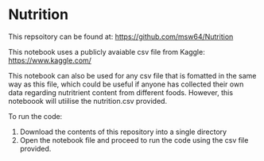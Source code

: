 # Nutrition

This repsoitory can be found at:
https://github.com/msw64/Nutrition

This notebook uses a publicly avaiable csv file from Kaggle: https://www.kaggle.com/

This notebook can also be used for any csv file that is fomatted in the same way as this file, which could be useful if anyone has collected their own data regarding nutritrient content from different foods. However, this noteboook will utiilise the nutrition.csv provided.

To run the code:
1) Download the contents of this repository into a single directory
2) Open the notebook file and proceed to run the code using the csv file provided.
